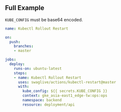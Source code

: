 ## Full Example

`KUBE_CONFIG` must be base64 encoded.

```yaml
name: Kubectl Rollout Restart

on:
  push:
    branches:
    - master

jobs:
  deploy:
    runs-on: ubuntu-latest
    steps:
    - name: Kubectl Rollout Restart
      uses: swaglive/actions/kubectl-restart@master
      with:
        kube_config: ${{ secrets.KUBE_CONFIG }}
        context: gke_asia-east1_edge-tw:ops:ops
        namespace: backend
        resource: deployment/api
```
